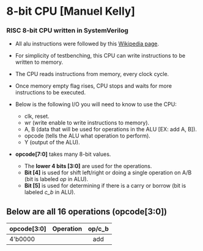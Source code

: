 # 8-bit CPU [Manuel Kelly]
### RISC 8-bit CPU written in SystemVerilog
* All alu instructions were followed by this [Wikipedia page](https://en.wikipedia.org/wiki/Arithmetic_logic_unit).
* For simplicity of testbenching, this CPU can write instructions to be written to memory.
* The CPU reads instructions from memory, every clock cycle.
* Once memory empty flag rises, CPU stops and waits for more instructions to be executed.
* Below is the following I/O you will need to know to use the CPU:
  * clk, reset.
  * wr (write enable to write instructions to memory).
  * A, B (data that will be used for operations in the ALU [EX: add A, B]).
  * opcode (tells the ALU what operation to perform).
  * Y (output of the ALU).

* **opcode[7:0]** takes many 8-bit values. 
  * The **lower 4 bits [3:0]** are used for the operations. 
  * **Bit [4]** is used for shift left/right or doing a single operation on A/B (bit is labeled *op* in ALU).
  * **Bit [5]** is used for determining if there is a carry or borrow (bit is labeled *c_b* in ALU).
## Below are all 16 operations (opcode[3:0])

|opcode[3:0]|Operation|op/c_b|
| :------- | ----: | :---: |
| 4'b0000 | | add | | N/A |
  
